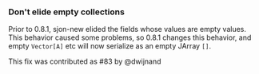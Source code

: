 
### Don't elide empty collections

Prior to 0.8.1, sjon-new elided the fields whose values are empty values.
This behavior caused some problems, so 0.8.1 changes this behavior,
and empty `Vector[A]` etc will now serialize as an empty JArray `[]`.

This fix was contributed as #83 by @dwijnand
